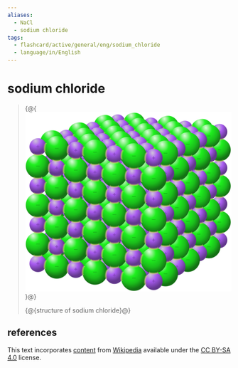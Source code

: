 ```yaml
---
aliases:
  - NaCl
  - sodium chloride
tags:
  - flashcard/active/general/eng/sodium_chloride
  - language/in/English
---
```


# sodium chloride

> {@{![structure of sodium chloride](../../archives/Wikimedia%20Commons/NaCl%20bonds.svg)}@}
>
> {@{structure of sodium chloride}@} <!--SR:!2027-10-25,1197,330!2029-01-26,1655,350-->

## references

This text incorporates [content](https://en.wikipedia.org/wiki/sodium_chloride) from [Wikipedia](Wikipedia.md) available under the [CC BY-SA 4.0](https://creativecommons.org/licenses/by-sa/4.0/) license.
